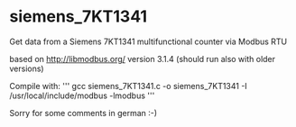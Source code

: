 # siemens_7KT1341
Get data from a Siemens 7KT1341 multifunctional counter via Modbus RTU

based on http://libmodbus.org/ version 3.1.4 (should run also with older versions)

Compile with:
'''
gcc siemens_7KT1341.c -o siemens_7KT1341 -I /usr/local/include/modbus -lmodbus
'''

Sorry for some comments in german :-)
